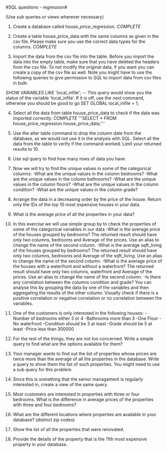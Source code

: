 #SQL questions - regression#

(Use sub queries or views wherever necessary)

1. Create a database called house_price_regression. *COMPLETE*

2. Create a table house_price_data with the same columns as given in the csv file. Please make sure you use the correct data types for the columns.  *COMPLETE*

3. Import the data from the csv file into the table. Before you import the data into the empty table, make sure that you have deleted the headers from the csv file. To not modify the original data, if you want you can create a copy of the csv file as well. Note you might have to use the following queries to give permission to SQL to import data from csv files in bulk:

SHOW VARIABLES LIKE 'local_infile'; -- This query would show you the status of the variable ‘local_infile’. If it is off, use the next command, otherwise you should be good to go
SET GLOBAL local_infile = 1;


4. Select all the data from table house_price_data to check if the data was imported correctly. *COMPLETE*
'''SELECT * FROM house_price_regression.house_price_data;'''

5. Use the alter table command to drop the column date from the database, as we would not use it in the analysis with SQL. Select all the data from the table to verify if the command worked. Limit your returned results to 10.

6. Use sql query to find how many rows of data you have.

7. Now we will try to find the unique values in some of the categorical columns:
    -What are the unique values in the column bedrooms?
    -What are the unique values in the column bathrooms?
    -What are the unique values in the column floors?
    -What are the unique values in the column condition?
    -What are the unique values in the column grade?

8. Arrange the data in a decreasing order by the price of the house. Return only the IDs of the top 10 most expensive houses in your data.

9. What is the average price of all the properties in your data?

10. In this exercise we will use simple group by to check the properties of some of the categorical variables in our data
    -What is the average price of the houses grouped by bedrooms? The returned result should have only two columns, bedrooms and Average of the prices. Use an alias to change the name of the second column.
    -What is the average sqft_living of the houses grouped by bedrooms? The returned result should have only two columns, bedrooms and Average of the sqft_living. Use an alias to change the name of the second column.
    -What is the average price of the houses with a waterfront and without a waterfront? The returned result should have only two columns, waterfront and Average of the prices. Use an alias to change the name of the second column.
    -Is there any correlation between the columns condition and grade? You can analyse this by grouping the data by one of the variables and then aggregating the results of the other column. Visually check if there is a positive correlation or negative correlation or no correlation between the variables.

11. One of the customers is only interested in the following houses:
    -Number of bedrooms either 3 or 4
    -Bathrooms more than 3
    -One Floor
    -No waterfront
    -Condition should be 3 at least
    -Grade should be 5 at least
    -Price less than 300000

12. For the rest of the things, they are not too concerned. Write a simple query to find what are the options available for them?

13. Your manager wants to find out the list of properties whose prices are twice more than the average of all the properties in the database. Write a query to show them the list of such properties. You might need to use a sub query for this problem.

14. Since this is something that the senior management is regularly interested in, create a view of the same query.

15. Most customers are interested in properties with three or four bedrooms. What is the difference in average prices of the properties with three and four bedrooms?

16. What are the different locations where properties are available in your database? (distinct zip codes)

17. Show the list of all the properties that were renovated.

18. Provide the details of the property that is the 11th most expensive property in your database.
